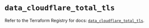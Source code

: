 # `data_cloudflare_total_tls`

Refer to the Terraform Registry for docs: [`data_cloudflare_total_tls`](https://registry.terraform.io/providers/cloudflare/cloudflare/5.8.2/docs/data-sources/total_tls).
